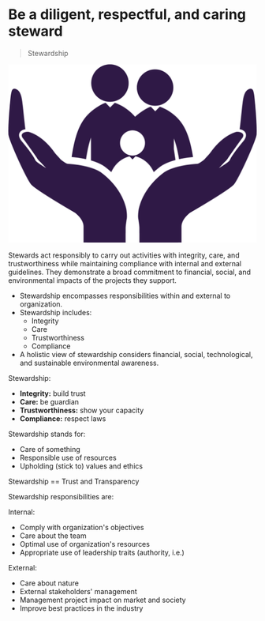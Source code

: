 # Be a diligent, respectful, and caring steward

> Stewardship

![stewardship icon](img/stewardship-icon.png)

Stewards act responsibly to carry out activities with integrity, care, and trustworthiness while maintaining compliance with internal and external guidelines. They demonstrate a broad commitment to financial, social, and environmental impacts of the projects they support.

- Stewardship encompasses responsibilities within and external to organization.
- Stewardship includes:
  - Integrity
  - Care
  - Trustworthiness
  - Compliance
- A holistic view of stewardship considers financial, social, technological, and sustainable environmental awareness.

Stewardship:

- **Integrity:** build trust
- **Care:** be guardian
- **Trustworthiness:** show your capacity
- **Compliance:** respect laws

Stewardship stands for:

- Care of something
- Responsible use of resources
- Upholding (stick to) values and ethics

Stewardship == Trust and Transparency

Stewardship responsibilities are:

Internal:

- Comply with organization's objectives
- Care about the team
- Optimal use of organization's resources
- Appropriate use of leadership traits (authority, i.e.)

External:

- Care about nature
- External stakeholders' management
- Management project impact on market and society
- Improve best practices in the industry

